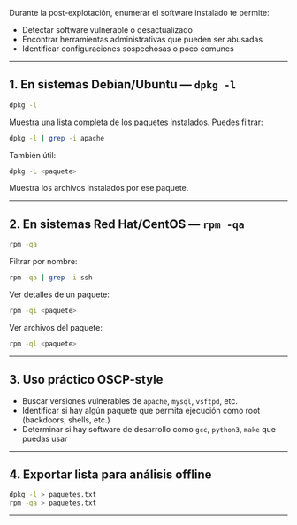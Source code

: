 Durante la post-explotación, enumerar el software instalado te permite:
- Detectar software vulnerable o desactualizado
- Encontrar herramientas administrativas que pueden ser abusadas
- Identificar configuraciones sospechosas o poco comunes

---

## 1. En sistemas Debian/Ubuntu — `dpkg -l`

```bash
dpkg -l
```

Muestra una lista completa de los paquetes instalados. Puedes filtrar:
```bash
dpkg -l | grep -i apache
```

También útil:
```bash
dpkg -L <paquete>
```
Muestra los archivos instalados por ese paquete.

---

## 2. En sistemas Red Hat/CentOS — `rpm -qa`

```bash
rpm -qa
```

Filtrar por nombre:
```bash
rpm -qa | grep -i ssh
```

Ver detalles de un paquete:
```bash
rpm -qi <paquete>
```

Ver archivos del paquete:
```bash
rpm -ql <paquete>
```

---

## 3. Uso práctico OSCP-style

- Buscar versiones vulnerables de `apache`, `mysql`, `vsftpd`, etc.
- Identificar si hay algún paquete que permita ejecución como root (backdoors, shells, etc.)
- Determinar si hay software de desarrollo como `gcc`, `python3`, `make` que puedas usar

---

## 4. Exportar lista para análisis offline

```bash
dpkg -l > paquetes.txt
rpm -qa > paquetes.txt
```

---
